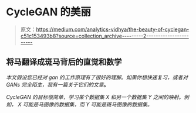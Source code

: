 # CycleGAN 的美丽

> 原文：<https://medium.com/analytics-vidhya/the-beauty-of-cyclegan-c51c153493b8?source=collection_archive---------2----------------------->

## 将马翻译成斑马背后的直觉和数学

*本文假设您已经对 gan 的工作原理有了很好的理解。如果你想快速复习，或者对 GANs 完全陌生，我有一篇关于它们的文章*[](/analytics-vidhya/implementing-a-gan-in-keras-d6c36bc6ab5f)**。**

*CycleGAN 的目标很简单，学习某个数据集 *X* 和另一个数据集 *Y* 之间的映射。例如， *X* 可能是马图像的数据集，而 *Y* 可能是斑马图像的数据集。*